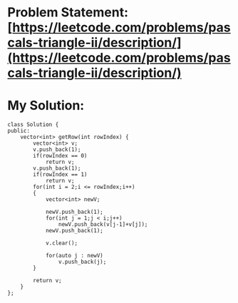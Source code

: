 # Problem Statement: [https://leetcode.com/problems/pascals-triangle-ii/description/](https://leetcode.com/problems/pascals-triangle-ii/description/)
# My Solution: 
```
class Solution {
public:
    vector<int> getRow(int rowIndex) {
        vector<int> v;
        v.push_back(1);
        if(rowIndex == 0)
            return v;
        v.push_back(1);
        if(rowIndex == 1)
            return v;
        for(int i = 2;i <= rowIndex;i++)
        {
            vector<int> newV;

            newV.push_back(1);
            for(int j = 1;j < i;j++)
                newV.push_back(v[j-1]+v[j]);
            newV.push_back(1);

            v.clear();

            for(auto j : newV)
                v.push_back(j);
        }

        return v;
    }
};
```
